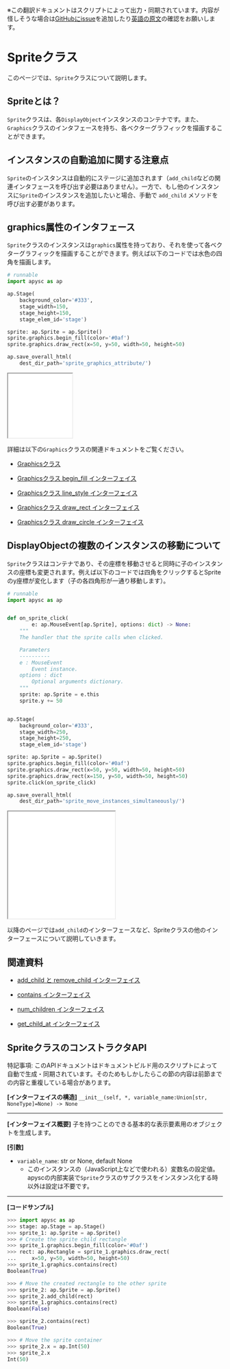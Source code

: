 <span class="inconspicuous-txt">※この翻訳ドキュメントはスクリプトによって出力・同期されています。内容が怪しそうな場合は<a href="https://github.com/simon-ritchie/apysc/issues" target="_blank">GitHubにissue</a>を追加したり[英語の原文](sprite.md)の確認をお願いします。</span>

# Spriteクラス

このページでは、`Sprite`クラスについて説明します。

## Spriteとは？

`Sprite`クラスは、各`DisplayObject`インスタンスのコンテナです。また、`Graphics`クラスのインタフェースを持ち、各ベクターグラフィックを描画することができます。

## インスタンスの自動追加に関する注意点

`Sprite`のインスタンスは自動的にステージに追加されます（`add_child`などの関連インタフェースを呼び出す必要はありません）。一方で、もし他のインスタンスに`Sprite`のインスタンスを追加したいと場合、手動で `add_child` メソッドを呼び出す必要があります。

## graphics属性のインタフェース

`Sprite`クラスのインスタンスは`graphics`属性を持っており、それを使って各ベクターグラフィックを描画することができます。例えば以下のコードでは水色の四角を描画します。

```py
# runnable
import apysc as ap

ap.Stage(
    background_color='#333',
    stage_width=150,
    stage_height=150,
    stage_elem_id='stage')

sprite: ap.Sprite = ap.Sprite()
sprite.graphics.begin_fill(color='#0af')
sprite.graphics.draw_rect(x=50, y=50, width=50, height=50)

ap.save_overall_html(
    dest_dir_path='sprite_graphics_attribute/')
```

<iframe src="static/sprite_graphics_attribute/index.html" width="150" height="150"></iframe>

詳細は以下の`Graphics`クラスの関連ドキュメントをご覧ください。

- [Graphicsクラス](jp_graphics.md)
- [Graphicsクラス begin_fill インターフェイス](jp_graphics_begin_fill.md)

- [Graphicsクラス line_style インターフェイス](jp_graphics_line_style.md)
- [Graphicsクラス draw_rect インターフェイス](jp_graphics_draw_rect.md)

- [Graphicsクラス draw_circle インターフェイス](jp_graphics_draw_circle.md)

## DisplayObjectの複数のインスタンスの移動について

`Sprite`クラスはコンテナであり、その座標を移動させると同時に子のインスタンスの座標も変更されます。例えば以下のコードでは四角をクリックするとSpriteのy座標が変化します（子の各四角形が一通り移動します）。

```py
# runnable
import apysc as ap


def on_sprite_click(
        e: ap.MouseEvent[ap.Sprite], options: dict) -> None:
    """
    The handler that the sprite calls when clicked.

    Parameters
    ----------
    e : MouseEvent
        Event instance.
    options : dict
        Optional arguments dictionary.
    """
    sprite: ap.Sprite = e.this
    sprite.y += 50


ap.Stage(
    background_color='#333',
    stage_width=250,
    stage_height=250,
    stage_elem_id='stage')

sprite: ap.Sprite = ap.Sprite()
sprite.graphics.begin_fill(color='#0af')
sprite.graphics.draw_rect(x=50, y=50, width=50, height=50)
sprite.graphics.draw_rect(x=150, y=50, width=50, height=50)
sprite.click(on_sprite_click)

ap.save_overall_html(
    dest_dir_path='sprite_move_instances_simultaneously/')
```

<iframe src="static/sprite_move_instances_simultaneously/index.html" width="250" height="250"></iframe>

以降のページでは`add_child`のインターフェースなど、Spriteクラスの他のインターフェースについて説明していきます。

## 関連資料

- [add_child と remove_child インターフェイス](jp_add_child_and_remove_child.md)
- [contains インターフェイス](jp_contains.md)

- [num_children インターフェイス](jp_num_children.md)
- [get_child_at インターフェイス](jp_get_child_at.md)

## SpriteクラスのコンストラクタAPI

<span class="inconspicuous-txt">特記事項: このAPIドキュメントはドキュメントビルド用のスクリプトによって自動で生成・同期されています。そのためもしかしたらこの節の内容は前節までの内容と重複している場合があります。</span>

**[インターフェイスの構造]** `__init__(self, *, variable_name:Union[str, NoneType]=None) -> None`<hr>

**[インターフェイス概要]** 子を持つことのできる基本的な表示要素用のオブジェクトを生成します。

**[引数]**

- `variable_name`: str or None, default None
  - このインスタンスの（JavaScript上などで使われる）変数名の設定値。apyscの内部実装で`Sprite`クラスのサブクラスをインスタンス化する時以外は設定は不要です。

<hr>

**[コードサンプル]**

```py
>>> import apysc as ap
>>> stage: ap.Stage = ap.Stage()
>>> sprite_1: ap.Sprite = ap.Sprite()
>>> # Create the sprite child rectangle
>>> sprite_1.graphics.begin_fill(color='#0af')
>>> rect: ap.Rectangle = sprite_1.graphics.draw_rect(
...     x=50, y=50, width=50, height=50)
>>> sprite_1.graphics.contains(rect)
Boolean(True)

>>> # Move the created rectangle to the other sprite
>>> sprite_2: ap.Sprite = ap.Sprite()
>>> sprite_2.add_child(rect)
>>> sprite_1.graphics.contains(rect)
Boolean(False)

>>> sprite_2.contains(rect)
Boolean(True)

>>> # Move the sprite container
>>> sprite_2.x = ap.Int(50)
>>> sprite_2.x
Int(50)
```